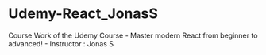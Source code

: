 # Udemy-React_JonasS
Course Work of the Udemy Course - Master modern React from beginner to advanced! - Instructor : Jonas S
